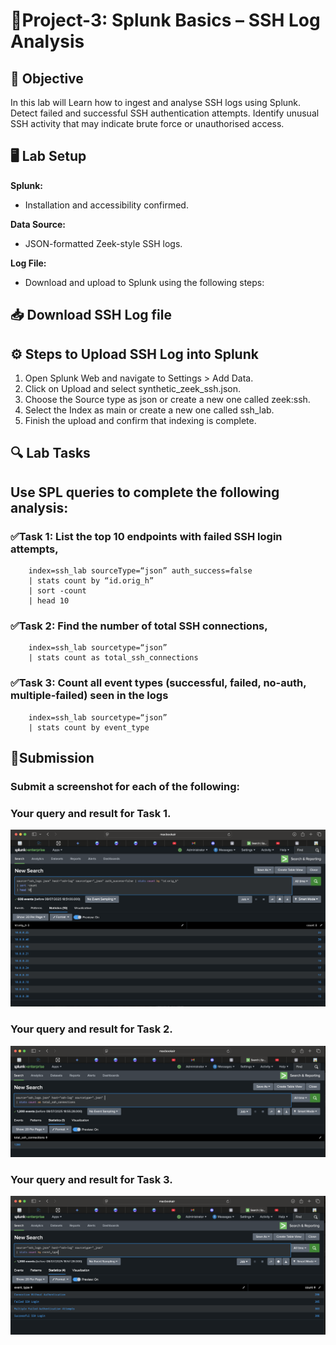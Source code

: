 
# 🚀Project-3: Splunk Basics – SSH Log Analysis

## 🎯 Objective
In this lab will Learn how to ingest and analyse SSH logs using Splunk.
Detect failed and successful SSH authentication attempts.
Identify unusual SSH activity that may indicate brute force or unauthorised access.


## 🖥️ Lab Setup
**Splunk:**
- Installation and accessibility confirmed.

**Data Source:**
- JSON-formatted Zeek-style SSH logs.

**Log File:**
- Download and upload to Splunk using the following steps:

## 📥 Download SSH Log file

## ⚙️ Steps to Upload SSH Log into Splunk
1. Open Splunk Web and navigate to Settings > Add Data.
2. Click on Upload and select  synthetic_zeek_ssh.json.
3. Choose the Source type as json or create a new one called zeek:ssh.
4. Select the Index as main or create a new one called ssh_lab.
5. Finish the upload and confirm that indexing is complete.


## 🔍 Lab Tasks

## Use SPL queries to complete the following analysis:

### ✅Task 1: List the top 10 endpoints with failed SSH login attempts,

		index=ssh_lab sourceType=“json”	auth_success=false
		| stats count by “id.orig_h”
		| sort -count
		| head 10



### ✅Task 2: Find the number of total SSH connections,

		index=ssh_lab sourcetype=“json”
		| stats count as total_ssh_connections


### ✅Task 3: Count all event types (successful, failed, no-auth, multiple-failed) seen in the logs

		index=ssh_lab sourcetype=“json”
		| stats count by event_type



## 📸Submission

### Submit a screenshot for each of the following:

### Your query and result for Task 1.
![image alt](https://github.com/sachinpatil-soc/30-Day-SOC-Analyst-Challenge-2025/blob/0e771627d4457365e890ed420c7bf971e4087ea5/Images/Days/failed%20SSH%20login%20attempts-1.png)


### Your query and result for Task 2.
![image alt](https://github.com/sachinpatil-soc/30-Day-SOC-Analyst-Challenge-2025/blob/0e771627d4457365e890ed420c7bf971e4087ea5/Images/Days/ssh-total-connection-2.png)

### Your query and result for Task 3.
![image alt](https://github.com/sachinpatil-soc/30-Day-SOC-Analyst-Challenge-2025/blob/0e771627d4457365e890ed420c7bf971e4087ea5/Images/Days/ssh-event-type-3.png)
